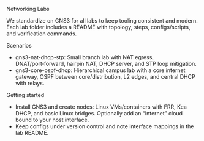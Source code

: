Networking Labs

We standardize on GNS3 for all labs to keep tooling consistent and modern. Each lab folder includes a README with topology, steps, configs/scripts, and verification commands.

Scenarios

- gns3-nat-dhcp-stp: Small branch lab with NAT egress, DNAT/port‑forward, hairpin NAT, DHCP server, and STP loop mitigation.
- gns3-core-ospf-dhcp: Hierarchical campus lab with a core internet gateway, OSPF between core/distribution, L2 edges, and central DHCP with relays.

Getting started

- Install GNS3 and create nodes: Linux VMs/containers with FRR, Kea DHCP, and basic Linux bridges. Optionally add an “Internet” cloud bound to your host interface.
- Keep configs under version control and note interface mappings in the lab README.
